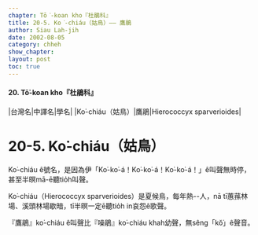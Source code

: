 ```yaml
---
chapter: Tō͘-koan kho『杜鵑科』
title: 20-5. Ko͘-chiáu（姑鳥）—— 鷹鵑
author: Siau Lah-jih
date: 2002-08-05
category: chheh
show_chapter: 
layout: post
toc: true
---
```


#### 20. Tō͘-koan kho『杜鵑科』


|台灣名|中譯名|學名|
|Ko͘-chiáu（姑鳥）|鷹鵑|Hierococcyx sparverioides|


# 20-5. Ko͘-chiáu（姑鳥）


Ko͘-chiáu ê號名，是因為伊「Ko͘-ko͘-á！Ko͘-ko͘-á！Ko͘-ko͘-á！」ê叫聲無時停，甚至半暝mā-ē聽tio̍h叫聲。

Ko͘-chiáu（Hierococcyx sparverioides）是夏候鳥，每年熱--人，nā tī蕙蓀林場、溪頭林場歇暗，tī半暝一定ē聽tio̍h in哀怨ê歌聲。

『鷹鵑』ko͘-chiáu ê叫聲比『噪鵑』ko͘-chiáu khah幼聲，無sêng「kŏ͘」ê聲音。


